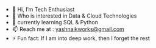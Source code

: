 - 👋 Hi, I’m Tech Enthusiast
- 👀 Who is interested in Data & Cloud Technologies
- 🌱 currently learning SQL & Python
- 📫 Reach me at : yashnaikworks@gmail.com
- ⚡ Fun fact: If I am into deep work, then I forget the rest

